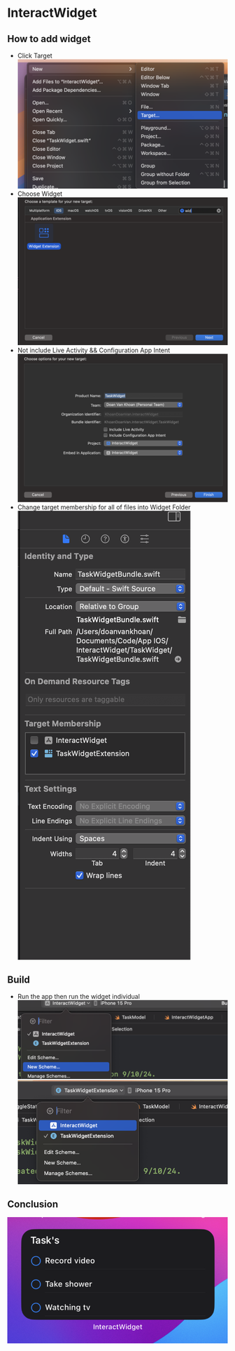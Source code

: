 # InteractWidget

## How to add widget
- Click Target
![target image](target.png)
- Choose Widget
![widget image](widget.png)
- Not include Live Activity && Configuration App Intent
![createWidget image](createWidget.png)
- Change target membership for all of files into Widget Folder
![modified target](modifiedTarget.png)

## Build
- Run the app then run the widget individual
![run the app](runTheApp.png)
![run the widget](runTheWidget.png)

## Conclusion
![result](result.png)
